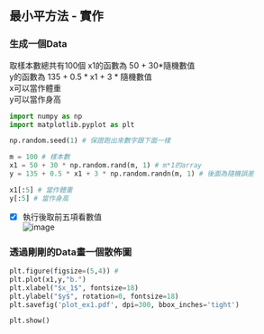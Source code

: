 ## 最小平方法 - 實作

### 生成一個Data

取樣本數總共有100個
x1的函數為 50 + 30*隨機數值            
y的函數為 135 + 0.5 * x1 + 3 * 隨機數值          
x可以當作體重                
y可以當作身高

```Python
import numpy as np
import matplotlib.pyplot as plt

np.random.seed(1) # 保證跑出來數字跟下面一樣

m = 100 # 樣本數
x1 = 50 + 30 * np.random.rand(m, 1) # m*1的array
y = 135 + 0.5 * x1 + 3 * np.random.randn(m, 1) # 後面為隨機誤差

x1[:5] # 當作體重
y[:5] # 當作身高
```

-[x] 執行後取前五項看數值  
![image](https://user-images.githubusercontent.com/102600962/182984849-26df5987-4205-4e32-a44e-e4c999858876.png)

### 透過剛剛的Data畫一個散佈圖

```Python
plt.figure(figsize=(5,4)) #
plt.plot(x1,y,"b.")
plt.xlabel("$x_1$", fontsize=18)
plt.ylabel("$y$", rotation=0, fontsize=18)
plt.savefig('plot_ex1.pdf', dpi=300, bbox_inches='tight')

plt.show()
```

